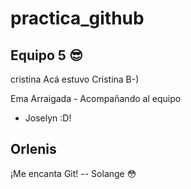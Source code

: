 # practica_github

## Equipo 5  :sunglasses:

cristina
Acá estuvo Cristina B-)

Ema Arraigada - Acompañando al equipo 


- Joselyn :D! 


## Orlenis


¡Me encanta Git! -- Solange 😳
